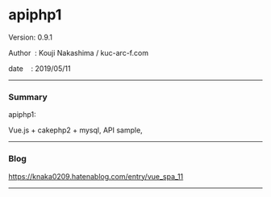 # apiphp1

 Version: 0.9.1

 Author  : Kouji Nakashima / kuc-arc-f.com

 date    : 2019/05/11

***
### Summary

apiphp1:

Vue.js + cakephp2 + mysql, API sample,

***
### Blog

https://knaka0209.hatenablog.com/entry/vue_spa_11

***

